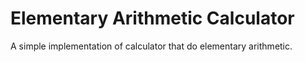 # Elementary Arithmetic Calculator
A simple implementation of calculator that do elementary arithmetic.
